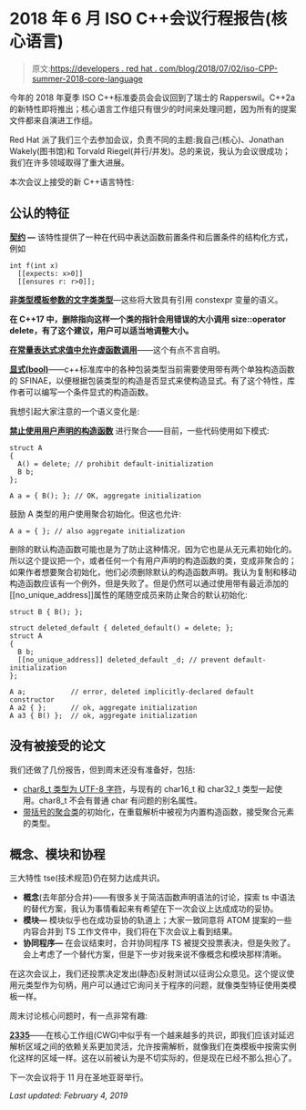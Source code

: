 # 2018 年 6 月 ISO C++会议行程报告(核心语言)

> 原文:[https://developers . red hat . com/blog/2018/07/02/iso-CPP-summer-2018-core-language](https://developers.redhat.com/blog/2018/07/02/iso-cpp-summer-2018-core-language)

今年的 2018 年夏季 ISO C++标准委员会会议回到了瑞士的 Rapperswil。C++2a 的新特性即将推出；核心语言工作组只有很少的时间来处理问题，因为所有的提案文件都来自演进工作组。

Red Hat 派了我们三个去参加会议，负责不同的主题:我自己(核心)、Jonathan Wakely(图书馆)和 Torvald Riegel(并行/并发)。总的来说，我认为会议很成功；我们在许多领域取得了重大进展。

本次会议上接受的新 C++语言特性:

## 公认的特征

**[契约](http://wg21.link/p0542) —** 该特性提供了一种在代码中表达函数前置条件和后置条件的结构化方式，例如

```
int f(int x)
  [[expects: x>0]]
  [[ensures r: r>0]];
```

[**非类型模板参数的文字类类型**](http://wg21.link/p0732)—这些将大致具有引用 constexpr 变量的语义。

**在 C++17 中，删除指向这样一个类的指针会用错误的大小调用 size::operator delete，有了这个建议，用户可以适当地调整大小。**

[**在常量表达式求值中允许虚函数调用**](http://wg21.link/p1064)——这个有点不言自明。

**[显式(bool)](http://wg21.link/p0892)**——c++标准库中的各种包装类型当前需要使用带有两个单独构造函数的 SFINAE，以便根据包装类型的构造是否显式来使构造显式。有了这个特性，库作者可以编写一个条件显式的构造函数。

我想引起大家注意的一个语义变化是:

**[禁止使用用户声明的构造函数](http://wg21.link/p1008)** 进行聚合——目前，一些代码使用如下模式:

```
struct A
{
  A() = delete; // prohibit default-initialization
  B b;
};

A a = { B(); }; // OK, aggregate initialization
```

鼓励 A 类型的用户使用聚合初始化。但这也允许:

```
A a = { }; // also aggregate initialization
```

删除的默认构造函数可能也是为了防止这种情况，因为它也是从无元素初始化的。所以这个提议把一个，或者任何一个有用户声明的构造函数的类，变成非聚合的；如果作者想要聚合初始化，他们必须删除默认的构造函数声明。我认为复制和移动构造函数应该有一个例外，但是失败了。但是仍然可以通过使用带有最近添加的[[no_unique_address]]属性的尾随空成员来防止聚合的默认初始化:

```
struct B { B(); };

struct deleted_default { deleted_default() = delete; };
struct A
{
  B b;
  [[no_unique_address]] deleted_default _d; // prevent default-initialization
};

A a;           // error, deleted implicitly-declared default constructor
A a2 { };      // ok, aggregate initialization
A a3 { B() };  // ok, aggregate initialization
```

## 没有被接受的论文

我们还做了几份报告，但到周末还没有准备好，包括:

*   [char8_t 类型为 UTF-8 字符](http://wg21.link/p0482)，与现有的 char16_t 和 char32_t 类型一起使用。char8_t 不会有普通 char 有问题的别名属性。
*   [带括号的聚合类](http://wg21.link/p0960)的初始化，在重载解析中被视为内置构造函数，接受聚合元素的类型。

## 概念、模块和协程

三大特性 tse(技术规范)仍在努力达成共识。

*   **概念**(去年部分合并)——有很多关于简洁函数声明语法的讨论，探索 ts 中语法的替代方案，我认为事情看起来有希望在下一次会议上达成成功的妥协。
*   **模块—** 模块似乎也在成功妥协的轨道上；大家一致同意将 ATOM 提案的一些内容合并到 TS 工作文件中，我们将在下次会议上看到结果。
*   **协同程序—** 在会议结束时，合并协同程序 TS 被提交投票表决，但是失败了。会上考虑了一个替代方案，但是下一步对我来说不像概念和模块那样清晰。

在这次会议上，我们还投票决定发出(静态)反射测试以征询公众意见。这个提议使用元类型作为句柄，用户可以通过它询问关于程序的问题，就像类型特征使用类模板一样。

周末讨论核心问题时，有一点非常有趣:

[**2335**](http://wg21.link/cwg2335)——在核心工作组(CWG)中似乎有一个越来越多的共识，即我们应该对延迟解析区域之间的依赖关系更加灵活，允许按需解析，就像我们在类模板中按需实例化这样的区域一样。这在以前被认为是不切实际的，但是现在已经不那么担心了。

下一次会议将于 11 月在圣地亚哥举行。

*Last updated: February 4, 2019*